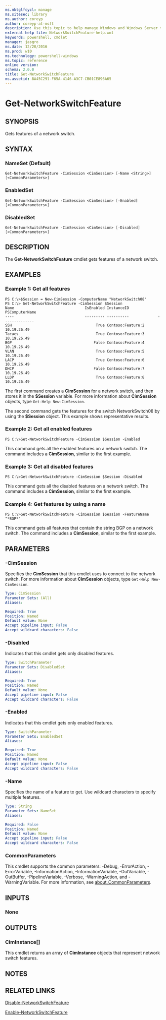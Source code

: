 ```yaml
---
ms.mktglfcycl: manage
ms.sitesec: library
ms.author: coreyp
author: coreyp-at-msft
description: Use this topic to help manage Windows and Windows Server technologies with Windows PowerShell.
external help file: NetworkSwitchFeature-help.xml
keywords: powershell, cmdlet
manager: jasgro
ms.date: 12/20/2016
ms.prod: w10
ms.technology: powershell-windows
ms.topic: reference
online version: 
schema: 2.0.0
title: Get-NetworkSwitchFeature
ms.assetid: 8A45C291-F65A-4146-A3C7-CB01CE896A65
---
```


# Get-NetworkSwitchFeature

## SYNOPSIS
Gets features of a network switch.

## SYNTAX

### NameSet (Default)
```
Get-NetworkSwitchFeature -CimSession <CimSession> [-Name <String>] [<CommonParameters>]
```

### EnabledSet
```
Get-NetworkSwitchFeature -CimSession <CimSession> [-Enabled] [<CommonParameters>]
```

### DisabledSet
```
Get-NetworkSwitchFeature -CimSession <CimSession> [-Disabled] [<CommonParameters>]
```

## DESCRIPTION
The **Get-NetworkSwitchFeature** cmdlet gets features of a network switch.

## EXAMPLES

### Example 1: Get all features
```
PS C:\>$Session = New-CimSession -ComputerName "NetworkSwitch08"
PS C:\> Get-NetworkSwitchFeature -CimSession $Session
Name                                IsEnabled InstanceID             PSComputerName        
----                                --------- ----------             --------------        
SSH                                      True Contoso:Feature:2       10.19.26.49         
Tacacs                                   True Contoso:Feature:3       10.19.26.49         
BGP                                     False Contoso:Feature:4       10.19.26.49         
VLAN                                     True Contoso:Feature:5       10.19.26.49         
LACP                                     True Contoso:Feature:6       10.19.26.49         
DHCP                                    False Contoso:Feature:7       10.19.26.49         
LLDP                                     True Contoso:Feature:8       10.19.26.49
```

The first command creates a **CimSession** for a network switch, and then stores it in the **$Session** variable.
For more information about **CimSession** objects, type `Get-Help New-CimSession`.

The second command gets the features for the switch NetworkSwitch08 by using the **$Session** object.
This example shows representative results.

### Example 2: Get all enabled features
```
PS C:\>Get-NetworkSwitchFeature -CimSession $Session -Enabled
```

This command gets all the enabled features on a network switch.
The command includes a **CimSession**, similar to the first example.

### Example 3: Get all disabled features
```
PS C:\>Get-NetworkSwitchFeature -CimSession $Session -Disabled
```

This command gets all the disabled features on a network switch.
The command includes a **CimSession**, similar to the first example.

### Example 4: Get features by using a name
```
PS C:\>Get-NetworkSwitchFeature -CimSession $Session -FeatureName "*BGP*"
```

This command gets all features that contain the string BGP on a network switch.
The command includes a **CimSession**, similar to the first example.

## PARAMETERS

### -CimSession
Specifies the **CimSession** that this cmdlet uses to connect to the network switch.
For more information about **CimSession** objects, type `Get-Help New-CimSession`.

```yaml
Type: CimSession
Parameter Sets: (All)
Aliases: 

Required: True
Position: Named
Default value: None
Accept pipeline input: False
Accept wildcard characters: False
```

### -Disabled
Indicates that this cmdlet gets only disabled features.

```yaml
Type: SwitchParameter
Parameter Sets: DisabledSet
Aliases: 

Required: True
Position: Named
Default value: None
Accept pipeline input: False
Accept wildcard characters: False
```

### -Enabled
Indicates that this cmdlet gets only enabled features.

```yaml
Type: SwitchParameter
Parameter Sets: EnabledSet
Aliases: 

Required: True
Position: Named
Default value: None
Accept pipeline input: False
Accept wildcard characters: False
```

### -Name
Specifies the name of a feature to get.
Use wildcard characters to specify multiple features.

```yaml
Type: String
Parameter Sets: NameSet
Aliases: 

Required: False
Position: Named
Default value: None
Accept pipeline input: False
Accept wildcard characters: False
```

### CommonParameters
This cmdlet supports the common parameters: -Debug, -ErrorAction, -ErrorVariable, -InformationAction, -InformationVariable, -OutVariable, -OutBuffer, -PipelineVariable, -Verbose, -WarningAction, and -WarningVariable. For more information, see [about_CommonParameters](http://go.microsoft.com/fwlink/?LinkID=113216).

## INPUTS

### None

## OUTPUTS

### CimInstance[]
This cmdlet returns an array of **CimInstance** objects that represent network switch features.

## NOTES

## RELATED LINKS

[Disable-NetworkSwitchFeature](./Disable-NetworkSwitchFeature.md)

[Enable-NetworkSwitchFeature](./Enable-NetworkSwitchFeature.md)

